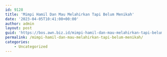 ```yaml
---
id: 9128
title: 'Mimpi Hamil Dan Mau Melahirkan Tapi Belum Menikah'
date: '2023-04-05T10:41:00+00:00'
author: admin
layout: post
guid: 'https://bos.awn.biz.id/mimpi-hamil-dan-mau-melahirkan-tapi-belum-menikah/'
permalink: /mimpi-hamil-dan-mau-melahirkan-tapi-belum-menikah/
categories:
    - Uncategorized
---
```


